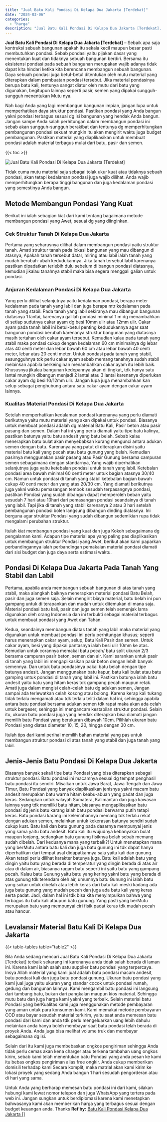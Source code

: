 ```yaml
---
title: "Jual Batu Kali Pondasi Di Kelapa Dua Jakarta [Terdekat]"
date: "2024-03-06"
categories: 
  - "harga"
description: "Jual Batu Kali Pondasi Di Kelapa Dua Jakarta [Terdekat]. Untuk Anda yang berharap memesan batu pondasi ini dari kami, silakan hubungi kami lewat nomor telepo..."
---
```


**Jual Batu Kali Pondasi Di Kelapa Dua Jakarta \[Terdekat\]** – Sebaik apa saja kontruksi sebuah bangunan apakah itu sekala kecil maupun besar pasti membutuhkan pondasi. Sebab pondasi yaitu pijakan dasar yang menentukan kuat dan tidaknya sebuah bangunan berdiri. Bersama itu eksistensi pondasi pada sebuah bangunan merupakan wajib adanya tidak dapat kita hindari ketika kita berencana membangun sebuah bangunan. Daya sebuah pondasi juga betul-betul ditentukan oleh mutu material yang diterapkan dalam pembuatan pondasi tersebut. Jika material pondasinya berupa batu kali, tentunya sangat diatur oleh mutu dari batu yang digunakan, begitupun lainnya seperti pasir, semen yang dipakai sungguh-sungguh menentukan Mutu nya.

Nah bagi Anda yang lagi membangun bangunan impian, jangan lupa untuk memperhatikan daya struktur pondasi. Pastikan pondasi yang Anda bangun yakni pondasi terbagus sesuai dg isi bangunan yang hendak Anda bangun. Jangan sampe Anda salah perhitungan dalam membangun pondasi ini sebab akan sungguh-sungguh berakibat dan tentunya dg memperhitungkan pembangunan pondasi sekuat mungkin itu akan mengirit waktu juga budget pembangunan. Pastikan material yang diaplikasikan untuk membuat pondasi adalah material terbagus mulai dari batu, pasir dan semen.

{{< toc >}}

![Jual Batu Kali Pondasi Di Kelapa Dua Jakarta [Terdekat]](/images/jual-batu-kali-08.png)

Tidak cuma mutu material saja sebagai tolak ukur kuat atau tidaknya sebuah pondasi, akan tetapi kedalaman pondasi juga wajib dilihat. Anda wajib memperhitungkan berapa tinggi bangunan dan juga kedalaman pondasi yang semestinya Anda bangun.

## Metode Membangun Pondasi Yang Kuat

Berikut ini ialah sebagian kiat dari kami tentang bagaimana metode membangun pondasi yang Awet, sesuai dg yang diinginkan.

### Cek Struktur Tanah Di Kelapa Dua Jakarta

Pertama yang seharusnya dilihat dalam membangun pondasi yaitu struktur tanah. Amati struktur tanah pada lokasi bangunan yang mau dibangun di atasnya, Apakah tanah tersebut datar, miring atau labil ialah tanah yang mudah berubah-ubah kedudukannya. Jika tanah tersebut labil karenanya pastikan dipadatkan terlebih dulu sebelum di bangun pondasi diatasnya, kemudian jikalau tanahnya stabil maka bisa segera menggali galian untuk pondasi.

### Anjuran Kedalaman Pondasi Di Kelapa Dua Jakarta

Yang perlu dilihat selanjutnya yaitu kedalaman pondasi, berapa meter kedalaman pada tanah yang labil dan juga berapa mtr kedalaman pada tanah yang stabil. Pada tanah yang labil sekiranya mau dibangun bangunan diatasnya 1 lantai, karenanya galilah pondasi minimal 1 m dg menambahkan di setiap sudutnya cakar ayam dg besi 10mm ulir atau 12mm ulir. Cakar ayam pada tanah labil ini betul-betul penting kedudukannya agar saat bangunan pondasi berubah karenanya struktur bangunan yang diatasnya masih tertahan oleh cakar ayam tersebut. Kemudian kalau pada tanah yang stabil maka pondasi cukup dengan kedalaman 60 cm minimalnya dg lebar atas 40 centi meter dan lebar bawah 60 cm atau lebar bawah 40 centi meter, lebar atas 20 centi meter. Untuk pondasi pada tanah yang stabil, sesungguhnya tdk perlu cakar ayam sebab memang tanahnya sudah stabil melainkan apabila berkeinginan menambahkan cakar ayam itu lebih baik. Khususnya jikalau bangunan kedepannya akan di tingkat, tdk hanya satu lantai mungkin dibangun menjadi 2 lantai atau 3 lantai karenanya diperlukan cakar ayam dg besi 10/12mm ulir. Jangan lupa juga menambahkan kan selup sebagai penghubung antara satu cakar ayam dengan cakar ayam lainnya.

### Kualitas Material Pondasi Di Kelapa Dua Jakarta

Setelah memperhatikan kedalaman pondasi karenanya yang perlu diamati berikutnya yaitu mutu material yang akan dipakai untuk pondasi. Biasanya untuk membuat pondasi adalah dg material Batu Kali, Pasir beton atau pasir pasang dan semen. Dalam hal ini yang perlu diamati yaitu tipe batu kalinya, pastikan batunya yaitu batu andesit yang batu belah. Sebab kalau menerapkan batu bulat akan menyebabkan kurang mengunci antara adukan semen dengan batu. Karenanya yang patut di diterapkan disini yaitu material batu kali yang pecah atau batu gunung yang belah. Kemudian pasirnya menggunakan pasir pasang atau Pasir Gunung bersama campuran semen sebagaimana dengan standarnya, Yang wajib diperhatikan selanjutnya juga yaitu ketebalan pondasi untuk tanah yang labil. Ketebalan pondasi area bawah minimal 60 centi meter untuk bagian atasnya 30/40 cm. Namun untuk pondasi di tanah yang stabil ketebalan bagian bawah cukup 40 centi meter dan yang atas 20/30 cm. Yang diamati berikutnya juga yakni waktu pemasangan tembok sesudah terpasangnya pondasi, pastikan Pondasi yang sudah dibangun dapat memperoleh beban yaitu sesudah 7 hari atau 10hari dari pemasangan pondasi seandainya di tanah yang labil. Tapi jika di tanah yang stabil karenanya 2 atau 3 hari setelah pembangunan pondasi boleh langsung dibangun dinding diatasnya. Ini berguna agar struktur Pondasi yang sudah dibangun sedemikian rupa tidak mengalami perubahan struktur.

Itulah kiat membangun pondasi yang kuat dan juga Kokoh sebagaimana dg pengalaman kami. Adapun tipe material apa yang paling pas diaplikasikan untuk membangun struktur Pondasi yang Awet, berikut akan kami paparkan perbandingannya ialah perbandingan pemakaian material pondasi diamati dari sisi budget dan juga daya serta estimasi waktu.

## Pondasi Di Kelapa Dua Jakarta Pada Tanah Yang Stabil dan Labil

Pertama, apabila anda membangun sebuah bangunan di atas tanah yang stabil, maka alangkah baiknya menerapkan material pondasi Batu Belah, pasir dan juga semen saja. Selain mengirit biaya material, batu belah ini pun gampang untuk di terapankan dan mudah untuk ditemukan di mana saja. Material pondasi batu kali, pasir dan juga semen telah semenjak lama digunakan oleh orang Indonesia dan ini terbukti sebagai material terbagus untuk membuat pondasi yang Awet dan Tahan.

Kedua, seandainya membangun diatas tanah yang labil maka material yang digunakan untuk membuat pondasi ini perlu perhitungan khusus; seperti harus menerapkan cakar ayam, selup, Batu Kali Pasir dan semen. Untuk cakar ayam, besi yang dipakai pantasnya ialah besi ulir 10mm ke atas. Kemudian untuk corannya memakai batu pecah/ batu split ukuran 2/3 bersama campuran pasir beton, semen dan air. Kami sarankan untuk pasir di tanah yang labil ini mengaplikasikan pasir beton dengan lebih banyak semennya. Dan untuk batu pondasinya pakai batu belah dengan tipe batunya andesit. Jangan menggunakan batu kapur, batu kali bulat atau batu gamping untuk pondasi di tanah yang labil ini. Pastikan batunya ialah batu andesit yaitu batu yang hitam keras tdk gampang pecah maupun retak. Amati juga dalam mengisi celah-celah batu dg adukan semen, Jangan sampai ada terlewatkan celah kosong atau bolong. Karena kerap kali tukang tidak terlalu mengamati atau tdk terlalu teliti dalam hal ini, sehingga apabila antara batu pondasi bersama adukan semen tdk rapat maka akan ada celah untuk bergeser, sehingga ini mengancam kestabilan struktur pondasi. Selain itu, ukuran batu pondasi juga yang hendak diterapkan bisa diamati jangan memilih batu Pondasi yang berukuran dibawah 10cm. Pilihlah ukuran batu Pondasi yang diatas diameter 10, 15, 20, hingga dengan 30 cm.

Itulah tips dari kami perihal memilih bahan material yang pas untuk membangun struktur pondasi di atas tanah yang stabil dan juga tanah yang labil.

## Jenis-Jenis Batu Pondasi Di Kelapa Dua Jakarta

Biasanya banyak sekali tipe batu Pondasi yang bisa diterapkan sebagai struktur pondasi. Batu pondasi ini macamnya sesuai dg tempat penghasil batu pondasi itu sendiri. Misalkan untuk Jawa Barat, Jawa Tengah dan Jawa Timur, Batu Pondasi yang banyak diaplikasikan jenisnya yakni macam batu andesit merupakan batu warna hitam keabu-abuan yang padat dan juga keras. Sedangkan untuk wilayah Sumatera, Kalimantan dan juga kawasan lainnya yang tdk memiliki batu hitam, biasanya mengaplikasikan batu pondasi dg jenis batu karang ialah batu pondasi berwarna putih tetapi keras. Batu pondasi karang ini kelemahannya memang tdk terlalu rekat dengan adukan semen, melainkan untuk kekerasan batunya sendiri sudah cukup kuat. Batu kali dan batu gunung pada dasarnya mempunyai jenis yang sama yaitu batu andesit. Batu kali itu wujudnya kebanyakan bulat maupun lonjong, sedangkan batu gunung fisiknya belah sebab memang sudah dibelah. Dari keduanya mana yang terbaik?! Untuk menetapkan mana yang berMutu antara batu kali dan juga batu gunung ini tdk dapat hanya diperhatikan dari tempat asal didapatkannya saja yaitu kali dan gunung. Akan tetapi perlu dilihat karakter batunya juga. Batu kali adalah batu yang dingin yaitu batu yang berada di temperatur yang dingin berada di atas air atau di dalam air, biasanya ragam batu seperti ini yaitu batu yang gampang pecah. Kalau batu Gunung yaitu batu yang kering yakni batu yang berada di atas gunung tdk terendam oleh air, umumnya batu Gunung ini ialah batu yang sukar untuk dibelah atau lebih keras dari batu kali meski kadang ada juga batu gunung yang mudah pecah dan juga ada batu kali yang keras serta padat. Jadi, dalam hal ini tdk bisa kita menyimpulkan bahwa yang terbagus itu batu kali ataupun batu gunung. Yang pasti yang berMutu merupakan batu yang mempunyai ciri fisik padat keras tdk mudah pecah atau hancur.

## Levalansir Material Batu Kali Di Kelapa Dua Jakarta

{{< table-tables table="table2" >}}

Bila Anda sedang mencari Jual Batu Kali Pondasi Di Kelapa Dua Jakarta \[Terdekat\] terbaik sekarang ini karenanya anda tidak salah berada di laman ini. Karena kami ialah salah satu supplier batu pondasi yang terpercaya. Insya Allah material yang kami jual adalah batu pondasi macam andesit, batu pondasi kali dan juga batu pondasi gunung. Ukuran batu pondasi yang kami jual juga yaitu ukuran yang standar cocok untuk pondasi rumah, gedung dan bangunan lainnya. Kami mengambil batu pondasi ini langsung dari tambang batu, bukan dari pangkalan maupun kios material. Sehingga mutu batu dan juga harga kami yakni yang terbaik. Selain material batu Pondasi yang berKualitas kami juga menggunakan metode pembayaran yang aman untuk para konsumen kami. Kami memakai metode pembayaran COD atau bayar sesudah material terkirim, yaitu saat anda memesan batu pondasi dari kami dan anda tdk perlu mengeluarkan uang lebih dahulu melainkan anda hanya boleh membayar saat batu pondasi telah berada di proyek Anda. Anda juga bisa melihat volume truk dan membayar sebagaimana dg isi.

Selain dari itu kami juga membebaskan ongkos pengiriman sehingga Anda tidak perlu cemas akan kena charger atau terkena tambahan uang ongkos kirim, sebab kami telah menentukan batu Pondasi yang anda pesan ke kami itu bebas ongkos pengiriman alias free ongkir. Anda cukup memberikan domisili terhadap kami Secara komplit, maka matrial akan kami kirim ke lokasi proyek yang sedang Anda bangun 1 hari sesudah pengorderan atau di hari yang sama.

Untuk Anda yang berharap memesan batu pondasi ini dari kami, silakan hubungi kami lewat nomor telepon dan juga WhatsApp yang tertera pada web ini. Jangan sungkan untuk berdiplomasi karena kami menetapkan bahwasanya kami akan memberikan harga yang terbagus sesuai dengan budget keuangan anda. Thanks
**Ref by:** [Batu Kali Pondasi Kelapa Dua Jakarta []](https://id.wikipedia.org/wiki/Batu)
